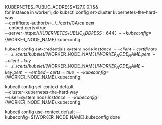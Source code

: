 KUBERNETES_PUBLIC_ADDRESS=127.0.0.1 && \
for instance in worker1; do
  kubectl config set-cluster kubernetes-the-hard-way \
    --certificate-authority=../../certs/CA/ca.pem \
    --embed-certs=true \
    --server=https://${KUBERNETES_PUBLIC_ADDRESS}:6443 \
    --kubeconfig=${WORKER_NODE_NAME}.kubeconfig

  kubectl config set-credentials system:node:${instance} \
    --client-certificate=../../certs/kubelet/${WORKER_NODE_NAME}/${WORKER_NODE_NAME}.pem \
    --client-key=../../certs/kubelet/${WORKER_NODE_NAME}/${WORKER_NODE_NAME}-key.pem \
    --embed-certs=true \
    --kubeconfig=${WORKER_NODE_NAME}.kubeconfig

  kubectl config set-context default \
    --cluster=kubernetes-the-hard-way \
    --user=system:node:${instance} \
    --kubeconfig=${WORKER_NODE_NAME}.kubeconfig

  kubectl config use-context default --kubeconfig=${WORKER_NODE_NAME}.kubeconfig
done
